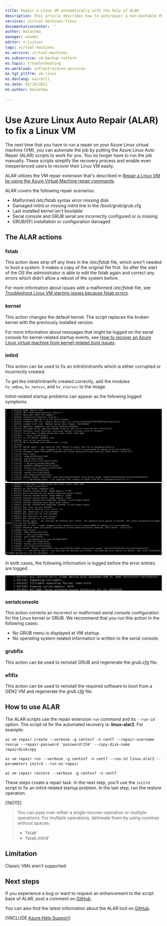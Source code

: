```yaml
---
title: Repair a Linux VM automatically with the help of ALAR
description: This article describes how to autorepair a non-bootable VM with the  Azure Linux Auto Repair scripts (ALAR).
services: virtual-machines-linux
documentationcenter: ''
author: malachma
manager: noambi
editor: v-jsitser
tags: virtual-machines
ms.service: virtual-machines
ms.subservice: vm-backup-restore
ms.topic: troubleshooting
ms.workload: infrastructure-services
ms.tgt_pltfrm: vm-linux
ms.devlang: azurecli
ms.date: 02/19/2021
ms.author: malachma

---
```


# Use Azure Linux Auto Repair (ALAR) to fix a Linux VM

The next time that you have to run a repair on your Azure Linux virtual machine (VM), you can automate the job by putting the Azure Linux Auto Repair (ALAR) scripts to work for you. You no longer have to run the job manually. These scripts simplify the recovery process and enable even inexperienced users to recover their Linux VM easily.

ALAR utilizes the VM repair extension that's described in [Repair a Linux VM by using the Azure Virtual Machine repair commands](./repair-linux-vm-using-azure-virtual-machine-repair-commands.md).

ALAR covers the following repair scenarios:

- Malformed /etc/fstab
    syntax error
    missing disk
- Damaged initrd or missing initrd line in the /boot/grub/grub.cfg
- Last installed kernel isn't bootable
- Serial console and GRUB serial are incorrectly configured or is missing
- GRUB/EFI installation or configuration damaged

## The ALAR actions

### fstab

This action does strip off any lines in the */etc/fstab* file, which aren't needed to boot a system. It makes a copy of the original file first. So after the start of the OS the administrator is able to edit the fstab again and correct any errors which didn’t allow a reboot of the system before.

For more information about issues with a malformed */etc/fstab* file, see [Troubleshoot Linux VM starting issues because fstab errors](./linux-virtual-machine-cannot-start-fstab-errors.md).

### kernel

This action changes the default kernel. The script replaces the broken kernel with the previously installed version.

For more information about messages that might be logged on the serial console for kernel-related startup events, see [How to recover an Azure Linux virtual machine from kernel-related boot issues](/troubleshoot/azure/virtual-machines/kernel-related-boot-issues).

### initrd

This action can be used to fix an initrd/initramfs which is either corrupted or incorrectly created.

To get the initrd/initramfs created correctly, add the modules `hv_vmbus`, `hv_netvsc`, and `hv_storvsc` to the image.

Initrd-related startup problems can appear as the following logged symptoms.

![Not syncing VFS](media/repair-linux-vm-using-ALAR/not-syncing-VFS.png)
![No working init found](media/repair-linux-vm-using-ALAR/no-working-init-found.png)

In both cases, the following information is logged before the error entries are logged.

![Unpacking failed](media/repair-linux-vm-using-ALAR/unpacking-failed.png)

### serialconsole

This action corrects an incorrect or malformed serial console configuration for the Linux kernel or GRUB. We recommend that you run this action in the following cases:

- No GRUB menu is displayed at VM startup.
- No operating system related information is written to the serial console.

### grubfix

This action can be used to reinstall GRUB and regenerate the *grub.cfg* file.

### efifix

This action can be used to reinstall the required software to boot from a GEN2 VM and regenerate the *grub.cfg* file.

## How to use ALAR

The ALAR scripts use the repair extension `run` command and its `--run-id` option. The script-id for the automated recovery is: **linux-alar2**. For example:

```azurecli-interactive
az vm repair create --verbose -g centos7 -n cent7 --repair-username rescue --repair-password 'password!234' --copy-disk-name  repairdiskcopy
 ```

```azurecli-interactive
az vm repair run --verbose -g centos7 -n cent7 --run-id linux-alar2 --parameters initrd --run-on-repair
 ```

```azurecli-interactive
az vm repair restore --verbose -g centos7 -n cent7
 ```

These steps create a repair task. In the next step, you'll use the `initrd` script to fix an initrd-related startup problem. In the last step, run the restore operation.

  [!NOTE]
> You can pass over either a single recover-operation or multiple operations. For multiple operations, delineate them by using commas without spaces:
   >
   > - ‘fstab’
   > - ‘fstab,initrd’

## Limitation

Classic VMs aren't supported.

## Next steps

If you experience a bug or want to request an enhancement to the script base of ALAR, post a comment on [GitHub](https://github.com/Azure/ALAR/issues).

You can also find the latest information about the ALAR tool on [GitHub](https://github.com/Azure/ALAR).

[!INCLUDE [Azure Help Support](../../includes/azure-help-support.md)]

